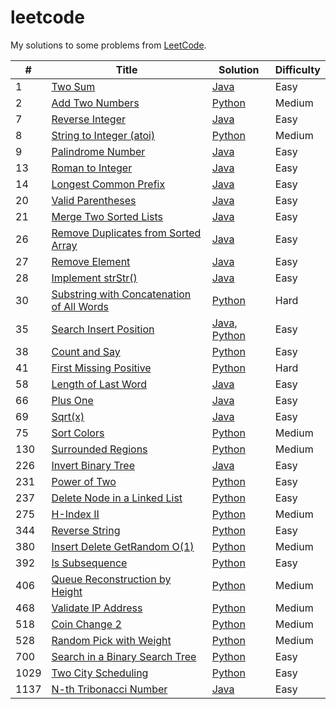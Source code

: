 # leetcode

My solutions to some problems from [LeetCode](https://leetcode.com/problemset/all/).

| #    | Title                                                                                                                 | Solution                                                                                       | Difficulty |
| ---- | --------------------------------------------------------------------------------------------------------------------- | ---------------------------------------------------------------------------------------------- | ---------- |
| 1    | [Two Sum](https://leetcode.com/problems/two-sum/)                                                                     | [Java](./src/twoSum/TwoSum.java)                                                               | Easy       |
| 2    | [Add Two Numbers](https://leetcode.com/problems/add-two-numbers/)                                                     | [Python](./src/addTwoNumbers/add.py)                                                           | Medium     |
| 7    | [Reverse Integer](https://leetcode.com/problems/reverse-integer)                                                      | [Java](./src/reverseInteger/RevInt.java)                                                       | Easy       |
| 8    | [String to Integer (atoi)](https://leetcode.com/problems/string-to-integer-atoi/)                                     | [Python](./src/stringToInt/atoi.py)                                                            | Medium     |
| 9    | [Palindrome Number](https://leetcode.com/problems/palindrome-number)                                                  | [Java](./src/palindromeInteger/Palin.java)                                                     | Easy       |
| 13   | [Roman to Integer](https://leetcode.com/problems/roman-to-integer)                                                    | [Java](./src/romanToInteger/RomToInt.java)                                                     | Easy       |
| 14   | [Longest Common Prefix](https://leetcode.com/problems/longest-common-prefix)                                          | [Java](./src/longestCommonPrefix/Prefix.java)                                                  | Easy       |
| 20   | [Valid Parentheses](https://leetcode.com/problems/valid-parentheses)                                                  | [Java](./src/validParentheses/Brackets.java)                                                   | Easy       |
| 21   | [Merge Two Sorted Lists](https://leetcode.com/problems/merge-two-sorted-lists)                                        | [Java](./src/mergeSortedLists/Merge.java)                                                      | Easy       |
| 26   | [Remove Duplicates from Sorted Array](https://leetcode.com/problems/remove-duplicates-from-sorted-array)              | [Java](./src/removeDupSorted/Remove.java)                                                      | Easy       |
| 27   | [Remove Element](https://leetcode.com/problems/remove-element)                                                        | [Java](./src/removeElement/Remove.java)                                                        | Easy       |
| 28   | [Implement strStr()](https://leetcode.com/problems/implement-strstr/)                                                 | [Java](./src/implementStrStr/Implement.java)                                                   | Easy       |
| 30   | [Substring with Concatenation of All Words](https://leetcode.com/problems/substring-with-concatenation-of-all-words/) | [Python](./src/substringWordConcat/sub.py)                                                     | Hard       |
| 35   | [Search Insert Position](https://leetcode.com/problems/search-insert-position)                                        | [Java](./src/searchInsertPosition/Search.java), [Python](./src/searchInsertPosition/search.py) | Easy       |
| 38   | [Count and Say](https://leetcode.com/problems/count-and-say/)                                                         | [Python](./src/countAndSay/count.py)                                                           | Easy       |
| 41   | [First Missing Positive](https://leetcode.com/problems/first-missing-positive/)                                       | [Python](./src/firstMissingPositive/first.py)                                                  | Hard       |
| 58   | [Length of Last Word](https://leetcode.com/problems/length-of-last-word)                                              | [Java](./src/lengthOfLastWord/Word.java)                                                       | Easy       |
| 66   | [Plus One](https://leetcode.com/problems/plus-one)                                                                    | [Java](./src/plusOne/Plus.java)                                                                | Easy       |
| 69   | [Sqrt(x)](https://leetcode.com/problems/sqrtx)                                                                        | [Java](./src/sqrtX/Sqrt.java)                                                                  | Easy       |
| 75   | [Sort Colors](https://leetcode.com/problems/sort-colors/)                                                             | [Python](./src/sortColors/sort.py)                                                             | Medium     |
| 130  | [Surrounded Regions](https://leetcode.com/problems/surrounded-regions)                                                | [Python](./src/surroundedRegions/board.py)                                                     | Medium     |
| 226  | [Invert Binary Tree](https://leetcode.com/problems/invert-binary-tree/)                                               | [Java](./src/invertBinaryTree/Invert.java)                                                     | Easy       |
| 231  | [Power of Two](https://leetcode.com/problems/power-of-two/)                                                           | [Python](./src/powerOf2/power.py)                                                              | Easy       |
| 237  | [Delete Node in a Linked List](https://leetcode.com/problems/delete-node-in-a-linked-list/)                           | [Python](./src/deleteListNode/delete.py)                                                       | Easy       |
| 275  | [H-Index II](https://leetcode.com/problems/h-index-ii/)                                                               | [Python](./src/hIndexII/index.py)                                                              | Medium     |
| 344  | [Reverse String](https://leetcode.com/problems/reverse-string/)                                                       | [Python](./src/reverseString/rev.py)                                                           | Easy       |
| 380  | [Insert Delete GetRandom O(1)](https://leetcode.com/problems/insert-delete-getrandom-o1/)                             | [Python](./src/insertDelecte/set.py)                                                           | Medium     |
| 392  | [Is Subsequence](https://leetcode.com/problems/is-subsequence/)                                                       | [Python](./src/isSubsequence/sub.py)                                                           | Easy       |
| 406  | [Queue Reconstruction by Height](https://leetcode.com/problems/queue-reconstruction-by-height)                        | [Python](./src/queueReconstruct/queue.py)                                                      | Medium     |
| 468  | [Validate IP Address](https://leetcode.com/problems/validate-ip-address/)                                             | [Python](./src/validateIP/ip.py)                                                               | Medium     |
| 518  | [Coin Change 2](https://leetcode.com/problems/coin-change-2/)                                                         | [Python](./src/coinChange2/change.py)                                                          | Medium     |
| 528  | [Random Pick with Weight](https://leetcode.com/problems/random-pick-with-weight/)                                     | [Python](./src/randomPickWeight/weights.py)                                                    | Medium     |
| 700  | [Search in a Binary Search Tree](https://leetcode.com/problems/search-in-a-binary-search-tree/)                       | [Python](./src/searchBST/search.py)                                                            | Easy       |
| 1029 | [Two City Scheduling](https://leetcode.com/problems/two-city-scheduling/)                                             | [Python](./src/twoCityScheduling/sched.py)                                                     | Easy       |
| 1137 | [N-th Tribonacci Number](https://leetcode.com/problems/n-th-tribonacci-number)                                        | [Java](./src/nthTribonacciNumber/Tribonacci.java)                                              | Easy       |
